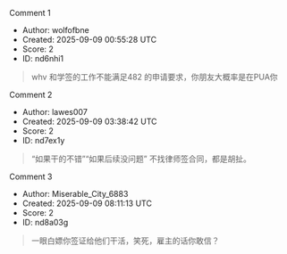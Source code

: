 Comment 1

- Author: wolfofbne
- Created: 2025-09-09 00:55:28 UTC
- Score: 2
- ID: nd6nhi1

> whv 和学签的工作不能满足482 的申请要求，你朋友大概率是在PUA你

Comment 2

- Author: lawes007
- Created: 2025-09-09 03:38:42 UTC
- Score: 2
- ID: nd7ex1y

> “如果干的不错”“如果后续没问题”
> 不找律师签合同，都是胡扯。

Comment 3

- Author: Miserable_City_6883
- Created: 2025-09-09 08:11:13 UTC
- Score: 2
- ID: nd8a03g

> 一眼白嫖你签证给他们干活，笑死，雇主的话你敢信？

